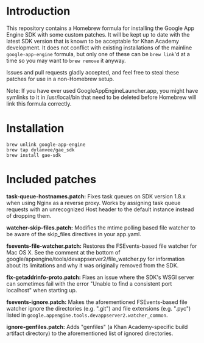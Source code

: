 # Introduction

This repository contains a Homebrew formula for installing the Google App
Engine SDK with some custom patches. It will be kept up to date with the latest
SDK version that is known to be acceptable for Khan Academy development. It
does not conflict with existing installations of the mainline
`google-app-engine` formula, but only one of these can be `brew link`'d at a
time so you may want to `brew remove` it anyway.

Issues and pull requests gladly accepted, and feel free to steal these patches
for use in a non-Homebrew setup.

Note: If you have ever used GoogleAppEngineLauncher.app, you might have
symlinks to it in /usr/local/bin that need to be deleted before Homebrew will
link this formula correctly.

# Installation

    brew unlink google-app-engine
    brew tap dylanvee/gae_sdk
    brew install gae-sdk

# Included patches

**task-queue-hostnames.patch:** Fixes task queues on SDK version 1.8.x when
using Nginx as a reverse proxy. Works by assigning task queue requests with an
unrecognized Host header to the default instance instead of dropping them.

**watcher-skip-files.patch:** Modifies the mtime polling based file watcher to
be aware of the skip_files directives in your app.yaml.

**fsevents-file-watcher.patch:** Restores the FSEvents-based file watcher for
Mac OS X. See the comment at the bottom of
google/appengine/tools/devappserver2/file_watcher.py for information about
its limitations and why it was originally removed from the SDK.

**fix-getaddrinfo-proto.patch:** Fixes an issue where the SDK's WSGI server can
sometimes fail with the error "Unable to find a consistent port localhost" when
starting up.

**fsevents-ignore.patch:** Makes the aforementioned FSEvents-based file watcher
ignore the directories (e.g. ".git") and file extensions (e.g. ".pyc") listed
in `google.appengine.tools.devappserver2.watcher_common`.

**ignore-genfiles.patch:** Adds "genfiles" (a Khan Academy-specific build
artifact directory) to the aforementioned list of ignored directories.
